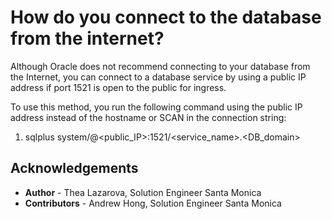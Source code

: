 # How do you connect to the database from the internet?

Although Oracle does not recommend connecting to your database from the Internet, you can connect to a database service by using a public IP address if port 1521 is open to the public for ingress.

To use this method, you run the following command using the public IP address instead of the hostname or SCAN in the connection string:

1. sqlplus system/<password>@<public_IP>:1521/<service_name>.<DB_domain>



## Acknowledgements
* **Author** - Thea Lazarova, Solution Engineer Santa Monica
* **Contributors** -  Andrew Hong, Solution Engineer Santa Monica

